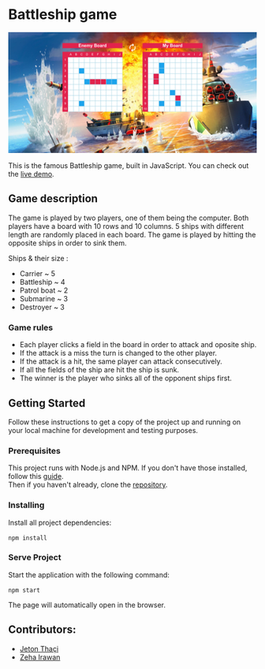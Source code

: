 # Battleship game

![Battleship screenshot](battleship.png)

This is the famous Battleship game, built in JavaScript.
You can check out the [live demo](https://jeton-th.github.io/battleship/).

## Game description
The game is played by two players, one of them being the computer. Both players have a board with 10 rows and 10 columns. 5 ships with different length are randomly placed in each board. The game is played by hitting the opposite ships in order to sink them.

Ships & their size :
* Carrier   ~   5
* Battleship ~    4
* Patrol boat ~   2
* Submarine	   ~ 3
* Destroyer	   ~ 3

### Game rules
* Each player clicks a field in the board in order to attack and oposite ship.
* If the attack is a miss the turn is changed to the other player.
* If the attack is a hit, the same player can attack consecutively.
* If all the fields of the ship are hit the ship is sunk.
* The winner is the player who sinks all of the opponent ships first.

## Getting Started

Follow these instructions to get a copy of the project up and running on your
local machine for development and testing purposes.

### Prerequisites  

This project runs with Node.js and NPM. If you don't have those installed, follow this
[guide](https://docs.npmjs.com/downloading-and-installing-node-js-and-npm).  
Then if you haven't already, clone the [repository](https://github.com/jeton-th/battleship).

### Installing  

Install all project dependencies:
```
npm install
```

### Serve Project

Start the application with the following command:
```
npm start
```
The page will automatically open in the browser.

## Contributors:
* [Jeton Thaçi](https://github.com/jeton-th)
* [Zeha Irawan](https://github.com/JangkarBumi)